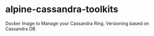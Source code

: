 # alpine-cassandra-toolkits
Docker Image to Manage your Cassandra Ring. Versioning based on Cassandra DB

